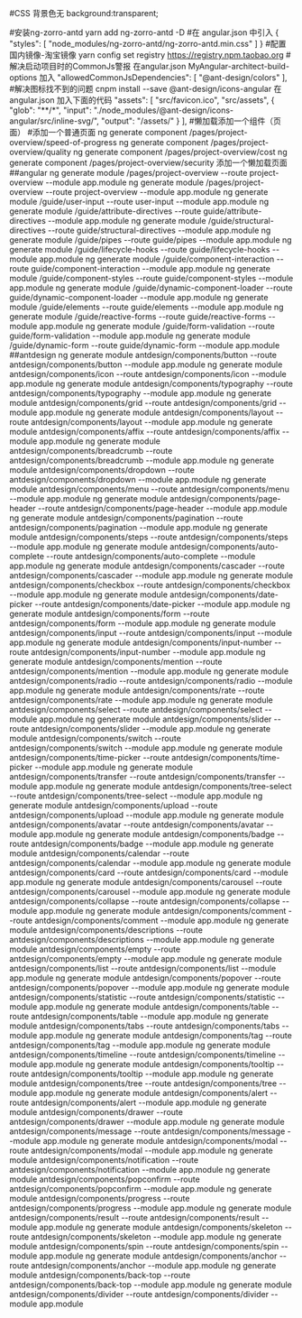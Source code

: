 #CSS
背景色无
background:transparent;

#安装ng-zorro-antd
yarn add ng-zorro-antd -D
#在 angular.json 中引入
{
  "styles": [
    "node_modules/ng-zorro-antd/ng-zorro-antd.min.css"
  ]
}
#配置国内镜像-淘宝镜像
yarn config set registry https://registry.npm.taobao.org
#解决启动项目时的CommonJs警报
在angular.json 
MyAngular-architect-build-options
加入
"allowedCommonJsDependencies": [
  "@ant-design/colors"
],
#解决图标找不到的问题
cnpm install --save @ant-design/icons-angular
在angular.json 加入下面的代码
"assets": [
  "src/favicon.ico",
  "src/assets",
  {
    "glob": "**/*",
    "input": "./node_modules/@ant-design/icons-angular/src/inline-svg/",
    "output": "/assets/"
  }
],
#懒加载添加一个组件（页面）
#添加一个普通页面
ng generate component /pages/project-overview/speed-of-progress
ng generate component /pages/project-overview/quality
ng generate component /pages/project-overview/cost
ng generate component /pages/project-overview/security
添加一个懒加载页面
##angular
ng generate module /pages/project-overview --route project-overview --module app.module
ng generate module /pages/project-overview --route project-overview --module app.module
ng generate module /guide/user-input --route user-input --module app.module
ng generate module /guide/attribute-directives --route guide/attribute-directives --module app.module
ng generate module /guide/structural-directives --route guide/structural-directives --module app.module
ng generate module /guide/pipes --route guide/pipes --module app.module
ng generate module /guide/lifecycle-hooks --route guide/lifecycle-hooks --module app.module
ng generate module /guide/component-interaction --route guide/component-interaction --module app.module
ng generate module /guide/component-styles --route guide/component-styles --module app.module
ng generate module /guide/dynamic-component-loader --route guide/dynamic-component-loader --module app.module
ng generate module /guide/elements --route guide/elements --module app.module
 ng generate module /guide/reactive-forms --route guide/reactive-forms --module app.module
 ng generate module /guide/form-validation --route guide/form-validation --module app.module
 ng generate module /guide/dynamic-form --route guide/dynamic-form --module app.module
##antdesign
ng generate module antdesign/components/button --route antdesign/components/button --module app.module
ng generate module antdesign/components/icon --route antdesign/components/icon --module app.module
ng generate module antdesign/components/typography --route antdesign/components/typography --module app.module
ng generate module antdesign/components/grid --route antdesign/components/grid --module app.module
ng generate module antdesign/components/layout --route antdesign/components/layout --module app.module
ng generate module antdesign/components/affix --route antdesign/components/affix --module app.module
ng generate module antdesign/components/breadcrumb --route antdesign/components/breadcrumb --module app.module
ng generate module antdesign/components/dropdown --route antdesign/components/dropdown --module app.module
ng generate module antdesign/components/menu --route antdesign/components/menu --module app.module
ng generate module antdesign/components/page-header --route antdesign/components/page-header --module app.module
ng generate module antdesign/components/pagination --route antdesign/components/pagination --module app.module
ng generate module antdesign/components/steps --route antdesign/components/steps --module app.module
ng generate module antdesign/components/auto-complete --route antdesign/components/auto-complete --module app.module
ng generate module antdesign/components/cascader --route antdesign/components/cascader --module app.module
ng generate module antdesign/components/checkbox --route antdesign/components/checkbox --module app.module
ng generate module antdesign/components/date-picker --route antdesign/components/date-picker --module app.module
ng generate module antdesign/components/form --route antdesign/components/form --module app.module
ng generate module antdesign/components/input --route antdesign/components/input --module app.module
ng generate module antdesign/components/input-number --route antdesign/components/input-number --module app.module
ng generate module antdesign/components/mention --route antdesign/components/mention --module app.module
ng generate module antdesign/components/radio --route antdesign/components/radio --module app.module
ng generate module antdesign/components/rate --route antdesign/components/rate --module app.module
ng generate module antdesign/components/select --route antdesign/components/select --module app.module
ng generate module antdesign/components/slider --route antdesign/components/slider --module app.module
ng generate module antdesign/components/switch --route antdesign/components/switch --module app.module
ng generate module antdesign/components/time-picker --route antdesign/components/time-picker --module app.module
ng generate module antdesign/components/transfer --route antdesign/components/transfer --module app.module
ng generate module antdesign/components/tree-select --route antdesign/components/tree-select --module app.module
ng generate module antdesign/components/upload --route antdesign/components/upload --module app.module
ng generate module antdesign/components/avatar --route antdesign/components/avatar --module app.module
ng generate module antdesign/components/badge --route antdesign/components/badge --module app.module
ng generate module antdesign/components/calendar --route antdesign/components/calendar --module app.module
ng generate module antdesign/components/card --route antdesign/components/card --module app.module
ng generate module antdesign/components/carousel --route antdesign/components/carousel --module app.module
ng generate module antdesign/components/collapse --route antdesign/components/collapse --module app.module
ng generate module antdesign/components/comment --route antdesign/components/comment --module app.module
ng generate module antdesign/components/descriptions --route antdesign/components/descriptions --module app.module
ng generate module antdesign/components/empty --route antdesign/components/empty --module app.module
ng generate module antdesign/components/list --route antdesign/components/list --module app.module
ng generate module antdesign/components/popover --route antdesign/components/popover --module app.module
ng generate module antdesign/components/statistic --route antdesign/components/statistic --module app.module
ng generate module antdesign/components/table --route antdesign/components/table --module app.module
ng generate module antdesign/components/tabs --route antdesign/components/tabs --module app.module
ng generate module antdesign/components/tag --route antdesign/components/tag --module app.module
ng generate module antdesign/components/timeline --route antdesign/components/timeline --module app.module
ng generate module antdesign/components/tooltip --route antdesign/components/tooltip --module app.module
ng generate module antdesign/components/tree --route antdesign/components/tree --module app.module
ng generate module antdesign/components/alert --route antdesign/components/alert --module app.module
ng generate module antdesign/components/drawer --route antdesign/components/drawer --module app.module
ng generate module antdesign/components/message --route antdesign/components/message --module app.module
ng generate module antdesign/components/modal --route antdesign/components/modal --module app.module
ng generate module antdesign/components/notification --route antdesign/components/notification --module app.module
ng generate module antdesign/components/popconfirm --route antdesign/components/popconfirm --module app.module
ng generate module antdesign/components/progress --route antdesign/components/progress --module app.module
ng generate module antdesign/components/result --route antdesign/components/result --module app.module
ng generate module antdesign/components/skeleton --route antdesign/components/skeleton --module app.module
ng generate module antdesign/components/spin --route antdesign/components/spin --module app.module
ng generate module antdesign/components/anchor --route antdesign/components/anchor --module app.module
ng generate module antdesign/components/back-top --route antdesign/components/back-top --module app.module
ng generate module antdesign/components/divider --route antdesign/components/divider --module app.module



